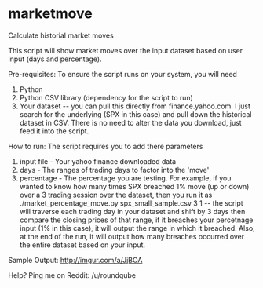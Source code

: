 # marketmove
Calculate historial market moves

This script will show market moves over the input dataset based on user input (days and percentage).  

Pre-requisites:
To ensure the script runs on your system, you will need
1. Python
2. Python CSV library (dependency for the script to run)
3. Your dataset -- you can pull this directly from finance.yahoo.com.  I just search for the underlying (SPX in this case) and pull down the historical dataset in CSV.  There is no need to alter the data you download, just feed it into the script.

How to run:
The script requires you to add there parameters
1. input file - Your yahoo finance downloaded data
2. days - The ranges of trading days to factor into the 'move'
3. percentage - The percentage you are testing.  For example, if you wanted to know how many times SPX breached 1% move (up or down) over a 3 trading session over the dataset, then you run it as ./market_percentage_move.py spx_small_sample.csv 3 1  -- the script will traverse each trading day in your dataset and shift by 3 days then compare the closing prices of that range, if it breaches your percetnage input (1% in this case), it will output the range in which it breached.  Also, at the end of the run, it will output how many breaches occurred over the entire dataset based on your input.

Sample Output:
http://imgur.com/a/JjBOA

Help?
Ping me on Reddit: /u/roundqube
